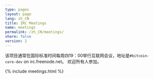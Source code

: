 ```yaml
---
type: pages
layout: page
lang: zh_CN
title: IRC Meetings
name: meetings
permalink: /zh_CN/meetings/
share: false
version: 2
---
```

该项目通常在国际标准时间每周四19：00举行互联网会议，地址是`#bitcoin-core-dev` on irc.freenode.net。
欢迎所有人参加。

{% include meetings.html %}